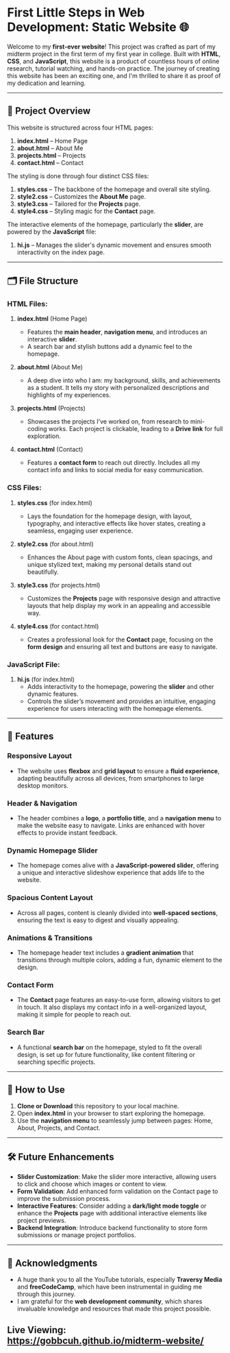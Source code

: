 # First Little Steps in Web Development: Static Website 🌐

Welcome to my **first-ever website**! This project was crafted as part of my midterm project in the first term of my first year in college. Built with **HTML**, **CSS**, and **JavaScript**, this website is a product of countless hours of online research, tutorial watching, and hands-on practice. The journey of creating this website has been an exciting one, and I'm thrilled to share it as proof of my dedication and learning.

---

## 🚀 Project Overview

This website is structured across four HTML pages:
1. **index.html** – Home Page
2. **about.html** – About Me
3. **projects.html** – Projects
4. **contact.html** – Contact

The styling is done through four distinct CSS files:
1. **styles.css** – The backbone of the homepage and overall site styling.
2. **style2.css** – Customizes the **About Me** page.
3. **style3.css** – Tailored for the **Projects** page.
4. **style4.css** – Styling magic for the **Contact** page.

The interactive elements of the homepage, particularly the **slider**, are powered by the **JavaScript** file:
1. **hi.js** – Manages the slider's dynamic movement and ensures smooth interactivity on the index page.

---

## 🗂️ File Structure

### HTML Files:
1. **index.html** (Home Page)
   - Features the **main header**, **navigation menu**, and introduces an interactive **slider**.
   - A search bar and stylish buttons add a dynamic feel to the homepage.

2. **about.html** (About Me)
   - A deep dive into who I am: my background, skills, and achievements as a student. It tells my story with personalized descriptions and highlights of my experiences.

3. **projects.html** (Projects)
   - Showcases the projects I’ve worked on, from research to mini-coding works. Each project is clickable, leading to a **Drive link** for full exploration.

4. **contact.html** (Contact)
   - Features a **contact form** to reach out directly. Includes all my contact info and links to social media for easy communication.

### CSS Files:
1. **styles.css** (for index.html)
   - Lays the foundation for the homepage design, with layout, typography, and interactive effects like hover states, creating a seamless, engaging user experience.

2. **style2.css** (for about.html)
   - Enhances the About page with custom fonts, clean spacings, and unique stylized text, making my personal details stand out beautifully.

3. **style3.css** (for projects.html)
   - Customizes the **Projects** page with responsive design and attractive layouts that help display my work in an appealing and accessible way.

4. **style4.css** (for contact.html)
   - Creates a professional look for the **Contact** page, focusing on the **form design** and ensuring all text and buttons are easy to navigate.

### JavaScript File:
1. **hi.js** (for index.html)
   - Adds interactivity to the homepage, powering the **slider** and other dynamic features.
   - Controls the slider’s movement and provides an intuitive, engaging experience for users interacting with the homepage elements.

---

## 💎 Features

### **Responsive Layout**
- The website uses **flexbox** and **grid layout** to ensure a **fluid experience**, adapting beautifully across all devices, from smartphones to large desktop monitors.

### **Header & Navigation**
- The header combines a **logo**, a **portfolio title**, and a **navigation menu** to make the website easy to navigate. Links are enhanced with hover effects to provide instant feedback.

### **Dynamic Homepage Slider**
- The homepage comes alive with a **JavaScript-powered slider**, offering a unique and interactive slideshow experience that adds life to the website.

### **Spacious Content Layout**
- Across all pages, content is cleanly divided into **well-spaced sections**, ensuring the text is easy to digest and visually appealing.

### **Animations & Transitions**
- The homepage header text includes a **gradient animation** that transitions through multiple colors, adding a fun, dynamic element to the design.

### **Contact Form**
- The **Contact** page features an easy-to-use form, allowing visitors to get in touch. It also displays my contact info in a well-organized layout, making it simple for people to reach out.

### **Search Bar**
- A functional **search bar** on the homepage, styled to fit the overall design, is set up for future functionality, like content filtering or searching specific projects.

---

## 🚀 How to Use

1. **Clone or Download** this repository to your local machine.
2. Open **index.html** in your browser to start exploring the homepage.
3. Use the **navigation menu** to seamlessly jump between pages: Home, About, Projects, and Contact.

---

## 🛠️ Future Enhancements

- **Slider Customization**: Make the slider more interactive, allowing users to click and choose which images or content to view.
- **Form Validation**: Add enhanced form validation on the Contact page to improve the submission process.
- **Interactive Features**: Consider adding a **dark/light mode toggle** or enhance the **Projects** page with additional interactive elements like project previews.
- **Backend Integration**: Introduce backend functionality to store form submissions or manage project portfolios.

---

## 🙏 Acknowledgments

- A huge thank you to all the YouTube tutorials, especially **Traversy Media** and **freeCodeCamp**, which have been instrumental in guiding me through this journey.
- I am grateful for the **web development community**, which shares invaluable knowledge and resources that made this project possible.

## Live Viewing: https://gobbcuh.github.io/midterm-website/
